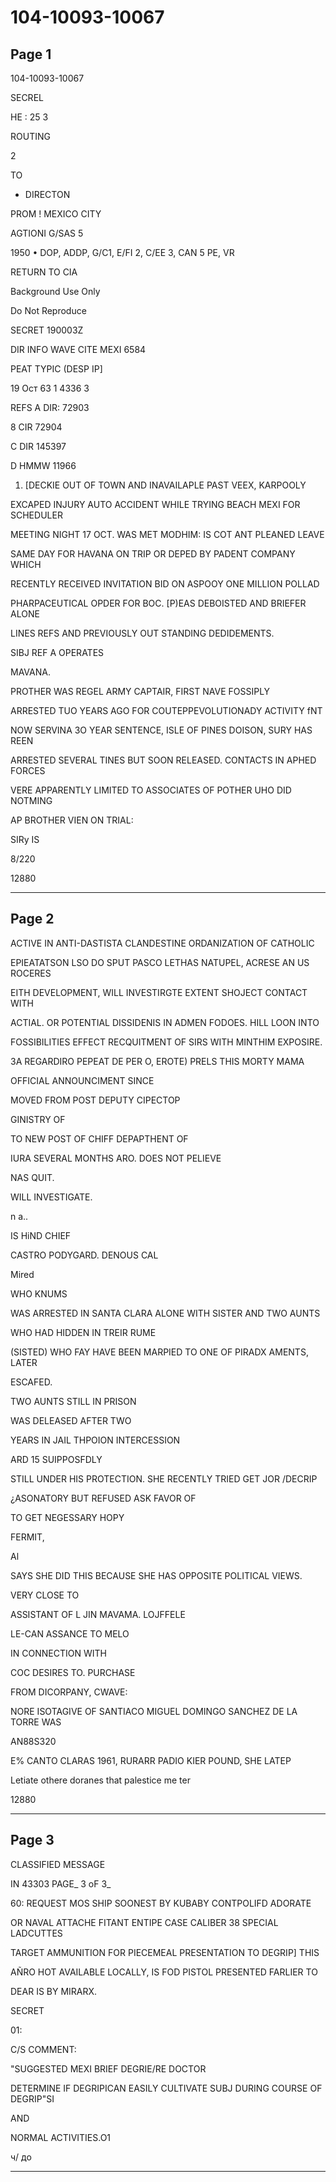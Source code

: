 # 104-10093-10067

## Page 1

104-10093-10067

SECREL

HE : 25 3

ROUTING

2

TO

* DIRECTON

PROM ! MEXICO CITY

AGTIONI G/SAS 5

1950 • DOP, ADDP, G/C1, E/FI 2, C/EE 3, CAN 5 PE, VR

RETURN TO CIA

Background Use Only

Do Not Reproduce

SECRET 190003Z

DIR INFO WAVE CITE MEXI 6584

PEAT TYPIC (DESP IP]

19 Ост 63 1 4336 3

REFS A DIR: 72903

8 CIR 72904

C DIR 145397

D HMMW 11966

1. [DECKIE OUT OF TOWN AND INAVAILAPLE PAST VEEX, KARPOOLY

EXCAPED INJURY AUTO ACCIDENT WHILE TRYING BEACH MEXI FOR SCHEDULER

MEETING NIGHT 17 OCT. WAS MET MODHIM: IS COT ANT PLEANED LEAVE

SAME DAY FOR HAVANA ON TRIP OR DEPED BY PADENT COMPANY WHICH

RECENTLY RECEIVED INVITATION BID ON ASPOOY ONE MILLION POLLAD

PHARPACEUTICAL OPDER FOR BOC. [P)EAS DEBOISTED AND BRIEFER ALONE

LINES REFS AND PREVIOUSLY OUT STANDING DEDIDEMENTS.

SIBJ REF A OPERATES

MAVANA.

PROTHER WAS REGEL ARMY CAPTAIR, FIRST NAVE FOSSIPLY

ARRESTED TUO YEARS AGO FOR COUTEPPEVOLUTIONADY ACTIVITY fNT

NOW SERVINA 3O YEAR SENTENCE, ISLE OF PINES DOISON, SURY HAS REEN

ARRESTED SEVERAL TINES BUT SOON RELEASED. CONTACTS IN APHED FORCES

VERE APPARENTLY LIMITED TO ASSOCIATES OF POTHER UHO DID NOTMING

AP BROTHER VIEN ON TRIAL:

SIRy IS

8/220

12880

---

## Page 2

ACTIVE IN ANTI-DASTISTA CLANDESTINE ORDANIZATION OF CATHOLIC

EPIEATATSON LSO DO SPUT PASCO LETHAS NATUPEL, ACRESE AN US ROCERES

EITH DEVELOPMENT, WILL INVESTIRGTE EXTENT SHOJECT CONTACT WITH

ACTIAL. OR POTENTIAL DISSIDENIS IN ADMEN FODOES. HILL LOON INTO

FOSSIBILITIES EFFECT RECQUITMENT OF SIRS WITH MINTHIM EXPOSIRE.

3A REGARDIRO PEPEAT DE PER O, EROTE) PRELS THIS MORTY MAMA

OFFICIAL ANNOUNCIMENT SINCE

MOVED FROM POST DEPUTY CIPECTOP

GINISTRY OF

TO NEW POST OF CHIFF DEPAPTHENT OF

IURA SEVERAL MONTHS ARO. DOES NOT PELIEVE

NAS QUIT.

WILL INVESTIGATE.

n a..

IS HiND CHIEF

CASTRO PODYGARD. DENOUS CAL

Mired

WHO KNUMS

WAS ARRESTED IN SANTA CLARA ALONE WITH SISTER AND TWO AUNTS

WHO HAD HIDDEN IN TREIR RUME

(SISTED) WHO FAY HAVE BEEN MARPIED TO ONE OF PIRADX AMENTS, LATER

ESCAFED.

TWO AUNTS STILL IN PRISON

WAS DELEASED AFTER TWO

YEARS IN JAIL THPOION INTERCESSION

ARD 15 SUIPPOSFDLY

STILL UNDER HIS PROTECTION. SHE RECENTLY TRIED GET JOR /DECRIP

¿ASONATORY BUT REFUSED ASK FAVOR OF

TO GET NEGESSARY HOPY

FERMIT,

Al

SAYS SHE DID THIS BECAUSE SHE HAS OPPOSITE POLITICAL VIEWS.

VERY CLOSE TO

ASSISTANT OF L JIN MAVAMA. LOJFFELE

LE-CAN ASSANCE TO MELO

IN CONNECTION WITH

COC DESIRES TO. PURCHASE

FROM DICORPANY, CWAVE:

NORE ISOTAGIVE OF SANTIACO MIGUEL DOMINGO SANCHEZ DE LA TORRE WAS

AN88S320

E% CANTO CLARAS 1961, RURARR PADIO KIER POUND, SHE LATEP

Letiate othere doranes that palestice me ter

12880

---

## Page 3

CLASSIFIED MESSAGE

IN 43303 PAGE_ 3 oF 3_

60: REQUEST MOS SHIP SOONEST BY KUBABY CONTPOLIFD ADORATE

OR NAVAL ATTACHE FITANT ENTIPE CASE CALIBER 38 SPECIAL LADCUTTES

TARGET AMMUNITION FOR PIECEMEAL PRESENTATION TO DEGRIP] THIS

AÑRO HOT AVAILABLE LOCALLY, IS FOD PISTOL PRESENTED FARLIER TO

DEAR IS BY MIRARX.

SECRET

01:

C/S COMMENT:

"SUGGESTED MEXI BRIEF DEGRIE/RE DOCTOR

DETERMINE IF DEGRIPICAN EASILY CULTIVATE SUBJ DURING COURSE OF DEGRIP"SI

AND

NORMAL ACTIVITIES.O1

ч/ до

---

